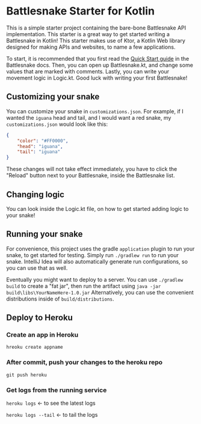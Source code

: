 # Battlesnake Starter for Kotlin
This is a simple starter project containing the bare-bone Battlesnake API implementation. This starter is a great way to get started writing a Battlesnake in Kotlin! This starter makes use of Ktor, a Kotlin Web library designed for making APIs and websites, to name a few applications.  

To start, it is recommended that you first read the [Quick Start guide](https://docs.battlesnake.com/guides/getting-started) in the Battlesnake docs.
Then, you can open up Battlesnake.kt, and change some values that are marked with comments. Lastly, you can write your movement logic in Logic.kt.
Good luck with writing your first Battlesnake!

## Customizing your snake 
You can customize your snake in `customizations.json`.
For example, if I wanted the `iguana` head and tail, and I would want a red snake, my `customizations.json` would look like this:
```json
{
    "color": "#FF0000",
    "head": "iguana",
    "tail": "iguana"
}
```

These changes will not take effect immediately, you have to click the "Reload" button next to your Battlesnake, inside the Battlesnake list.

## Changing logic
You can look inside the Logic.kt file, on how to get started adding logic to your snake!

## Running your snake
For convenience, this project uses the gradle `application` plugin to run your snake, to get started for testing.
Simply run `./gradlew run` to run your snake. IntelliJ Idea will also automatically generate run configurations, so you can use that as well.  

Eventually you might want to deploy to a server.
You can use `./gradlew build` to create a "fat jar", then run the artifact using `java -jar build\libs\YourNameHere-1.0.jar`
Alternatively, you can use the convenient distributions inside of `build/distributions`.

## Deploy to Heroku

### Create an app in Heroku

`hreoku create appname`

### After commit, push your changes to the heroku repo

`git push heroku`

### Get logs from the running service

`heroku logs` <- to see the latest logs

`heroku logs --tail` <- to tail the logs